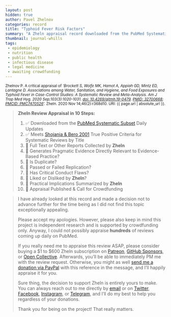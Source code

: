 ```yaml
---
layout: post
hidden: true
author: Pavel Zhelnov
categories: record
title: "Typhoid Fever Risk Factors"
summary: "A Zheln appraisal record downloaded from the PubMed Systematic Subset daily updates."
thumbnail: journal-whills
tags:
 - epidemiology
 - nutrition
 - public health
 - infectious disease
 - legal medicine
 - awaiting crowdfunding
---
```


<small id="citation">Zhelnov P. A critical appraisal of _‘Brockett S, Wolfe MK, Hamot A, Appiah GD, Mintz ED, Lantagne D. Associations among Water, Sanitation, and Hygiene, and Food Exposures and Typhoid Fever in Case-Control Studies: A Systematic Review and Meta-Analysis. Am J Trop Med Hyg. 2020 Sep;103(3):1020-1031. [doi: 10.4269/ajtmh.19-0479](https://doi.org/10.4269/ajtmh.19-0479). [PMID: 32700668](https://pubmed.gov/32700668); [PMCID: PMC7470526](https://ncbi.nlm.nih.gov/pmc/PMC7470526)’._ Zheln. 2020 Nov 14;46(2):r368d10. URI: {{ page.url | absolute_url }}.</small>

> **Zheln Review Appraisal in 10 Steps:**
>
> 1. ✅ Downloaded from the [PubMed Systematic Subset](https://github.com/p1m-ortho/qs-global-ortho-search-queries/blob/global-sr-query/README.md) Daily Updates
> 2. ✅ Meets [Shojania & Bero 2001](https://www.researchgate.net/publication/11820967_Taking_Advantage_of_the_Explosion_of_Systematic_Reviews_An_Efficient_MEDLINE_Search_Strategy) True Positive Criteria for Systematic Reviews by Title
> 3. 🔄 Full Text or Other Reports Collected by **Zheln**
> 4. 🔄 Generates Pragmatic Evidence Directly Relevant to Evidence-Based Practice?
> 5. 🔄 Is Duplicate?
> 6. 🔄 Passed or Failed Replication?
> 7. 🔄 Has Critical Conduct Flaws?
> 8. 🔄 Liked or Disliked by **Zheln**?
> 9. 🔄 Practical Implications Summarized by **Zheln**
> 10. 🔄 Appraisal Published & Call for Crowdfunding

> I have already looked at this record and made a decision not to advance further for the time being as I did not find this topic exceptionally appealing.
>
> Please accept my apologies. However, please also keep in mind this project is independent research and is supported by crowdfunding only. Anyway, I could not possibly appraise **hundreds** of reviews coming up daily on PubMed.
> 
> If you really need me to appraise this review ASAP, please consider buying a $1 to $600 Zheln subscription on [Patreon](https://patreon.com/zheln), [GitHub Sponsors](https://github.com/sponsors/drzhelnov), or [Open Collective](https://opencollective.com/zheln). Afterwards, you’ll be able to immediately PM me with the review request. Otherwise, you might as well [send me a donation via PayPal](https://paypal.me/pjelnov) with this reference in the message, and I’ll happily appraise it for you.
> 
> Sure thing, the decision to support Zheln is entirely yours to make. You can always reach out to me directly by [email](mailto:pavel@zheln.com) or on [Twitter](https://twitter.com/drzhelnov), [Facebook](https://facebook.com/drzhelnov), [Instagram](https://instagram.com/igzheln), or [Telegram](https://t.me/drzhelnov), and I’ll do my best to help you regardless of your donations.
> 
> Thank you for being on the project! That really matters.
